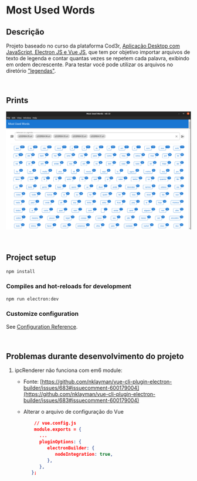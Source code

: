 # Most Used Words

## Descrição

Projeto baseado no curso da plataforma Cod3r, [Aplicação Desktop com JavaScript, Electron JS e Vue JS](https://www.cod3r.com.br/courses/electron-vue), que tem por objetivo importar arquivos de texto de legenda e contar quantas vezes se repetem cada palavra, exibindo em ordem decrescente.
Para testar você pode utilizar os arquivos no diretório ["legendas"](./legendas).

<br>

## Prints

![most-used-words](./prints/most-used-words.png)

<br>

## Project setup

```
npm install
```

### Compiles and hot-reloads for development

```
npm run electron:dev
```

### Customize configuration

See [Configuration Reference](https://cli.vuejs.org/config/).

<br>

## Problemas durante desenvolvimento do projeto

1. ipcRenderer não funciona com em6 module:

   - Fonte: [https://github.com/nklayman/vue-cli-plugin-electron-builder/issues/683#issuecomment-600179004](https://github.com/nklayman/vue-cli-plugin-electron-builder/issues/683#issuecomment-600179004)
   - Alterar o arquivo de configuração do Vue

     ```json
         // vue.config.js
         module.exports = {
           ...
           pluginOptions: {
              electronBuilder: {
                 nodeIntegration: true,
              },
           },
        };

     ```
